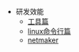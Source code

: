* 研发效能
  * [工具篇](graduation/研发效能.md)
  * [linux命令行篇](linux/tools.md)
  * [netmaker](incubator/netmaker.md)



